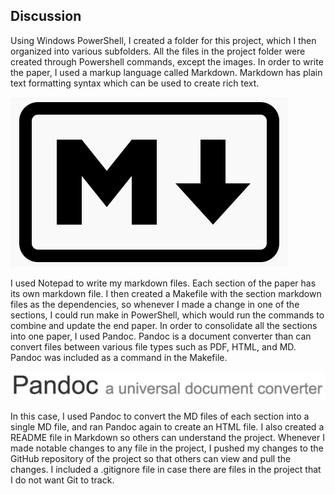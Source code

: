 
## Discussion

Using Windows PowerShell, I created a folder for this project, which I then organized 
into various subfolders. All the files in the project folder were created through 
Powershell commands, except the images. In order to write the paper, I used a markup 
language called Markdown. Markdown has plain text formatting syntax which can be used 
to create rich text.

![Markdown logo](https://raw.githubusercontent.com/thomasysun/Stat159/master/stat159-fall2016-project1/images/markdown-logo.png)

I used Notepad to write my markdown files. Each section of the paper has its own markdown 
file. I then created a Makefile with the section markdown files as the dependencies, so 
whenever I made a change in one of the sections, I could run make in PowerShell, which 
would run the commands to combine and update the end paper. In order to consolidate all the 
sections into one paper, I used Pandoc. Pandoc is a document converter than can convert files 
between various file types such as PDF, HTML, and MD. Pandoc was included as a command in the 
Makefile.

![Pandoc logo](https://raw.githubusercontent.com/thomasysun/Stat159/master/stat159-fall2016-project1/images/pandoc-logo.png)

In this case, I used Pandoc to convert the MD files of each section into a single MD file, and 
ran Pandoc again to create an HTML file. I also created a README file in Markdown so others 
can understand the project. Whenever I made notable changes to any file in the project, I 
pushed my changes to the GitHub repository of the project so that others can view and pull 
the changes. I included a .gitignore file in case there are files in the project that I do 
not want Git to track.